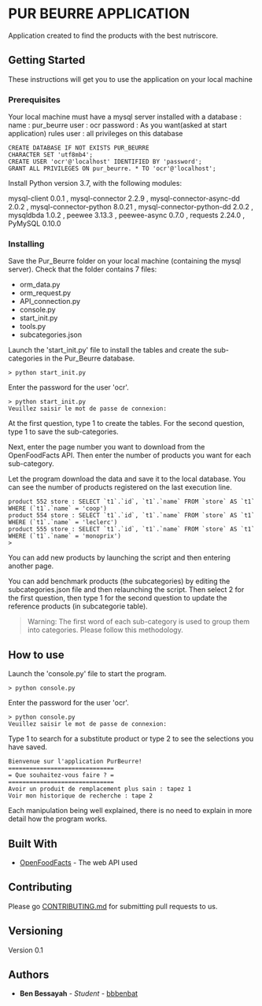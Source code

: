 # PUR BEURRE  APPLICATION

Application created to find the products with the best nutriscore.

## Getting Started

These instructions will get you to use the application on your local machine

### Prerequisites

Your local machine must have a mysql server installed with a database :
name : pur_beurre
user : ocr
password : As you want(asked at start application)
rules user : all privileges on this database

```
CREATE DATABASE IF NOT EXISTS PUR_BEURRE
CHARACTER SET 'utf8mb4';
CREATE USER 'ocr'@'localhost' IDENTIFIED BY 'password';
GRANT ALL PRIVILEGES ON pur_beurre. * TO 'ocr'@'localhost';
```
Install Python version 3.7, with the following modules:

mysql-client 0.0.1 ,
mysql-connector 2.2.9 ,
mysql-connector-async-dd 2.0.2 ,
mysql-connector-python 8.0.21 ,
mysql-connector-python-dd 2.0.2 ,
mysqldbda 1.0.2 ,
peewee 3.13.3 ,
peewee-async 0.7.0 ,
requests 2.24.0 ,
PyMySQL 0.10.0 

### Installing

Save the Pur_Beurre folder on your local machine (containing the mysql server).
Check that the folder contains 7 files:
- orm_data.py
- orm_request.py
- API_connection.py
- console.py
- start_init.py
- tools.py
- subcategories.json

Launch the 'start_init.py' file to install the tables and create the sub-categories in the Pur_Beurre database.

```
> python start_init.py
```
Enter the password for the user 'ocr'.
```
> python start_init.py
Veuillez saisir le mot de passe de connexion:
```

At the first question, type 1 to create the tables.
For the second question, type 1 to save the sub-categories.

Next, enter the page number you want to download from the OpenFoodFacts API.
Then enter the number of products you want for each sub-category.

Let the program download the data and save it to the local database.
You can see the number of products registered on the last execution line.
```
product 552 store : SELECT `t1`.`id`, `t1`.`name` FROM `store` AS `t1` WHERE (`t1`.`name` = 'coop')
product 554 store : SELECT `t1`.`id`, `t1`.`name` FROM `store` AS `t1` WHERE (`t1`.`name` = 'leclerc')
product 555 store : SELECT `t1`.`id`, `t1`.`name` FROM `store` AS `t1` WHERE (`t1`.`name` = 'monoprix')
>
```
You can add new products by launching the script and then entering another page.

You can add benchmark products (the subcategories) by editing the subcategories.json file and then relaunching the script.
Then select 2 for the first question, then type 1 for the second question to update the reference products (in subcategorie table).
>Warning: The first word of each sub-category is used to group them into categories. Please follow this methodology.

## How to use

Launch the 'console.py' file to start the program.

```
> python console.py
```
Enter the password for the user 'ocr'.
```
> python console.py
Veuillez saisir le mot de passe de connexion:
```
Type 1 to search for a substitute product or type 2 to see the selections you have saved.
```
Bienvenue sur l'application PurBeurre!
==============================
= Que souhaitez-vous faire ? =
==============================
Avoir un produit de remplacement plus sain : tapez 1
Voir mon historique de recherche : tape 2
```

Each manipulation being well explained, there is no need to explain in more detail how the program works.

## Built With

* [OpenFoodFacts](https://wiki.openfoodfacts.org/) - The web API used

## Contributing

Please go [CONTRIBUTING.md](https://github.com/bbbenbat/Projet_5_Pur_Beurre/pulls) for submitting pull requests to us.

## Versioning

Version 0.1

## Authors

* **Ben Bessayah** - *Student* - [bbbenbat](https://github.com/bbbenbat)




